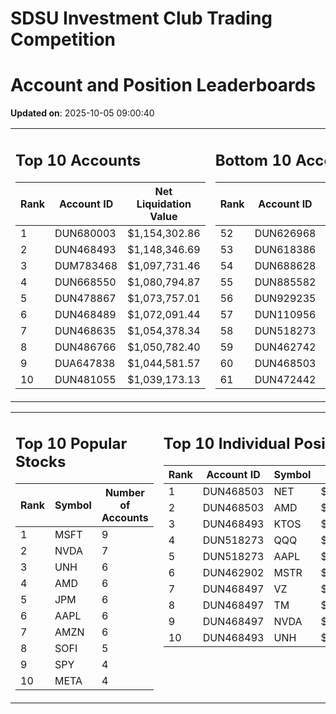 # SDSU Investment Club Trading Competition 
 # Account and Position Leaderboards

**Updated on**: 2025-10-05 09:00:40

<table><tr><td valign="top">

## Top 10 Accounts
| Rank | Account ID | Net Liquidation Value |
|------|------------|-----------------------|
| 1 | DUN680003 | $1,154,302.86 |
| 2 | DUN468493 | $1,148,346.69 |
| 3 | DUM783468 | $1,097,731.46 |
| 4 | DUN668550 | $1,080,794.87 |
| 5 | DUN478867 | $1,073,757.01 |
| 6 | DUN468489 | $1,072,091.44 |
| 7 | DUN468635 | $1,054,378.34 |
| 8 | DUN486766 | $1,050,782.40 |
| 9 | DUA647838 | $1,044,581.57 |
| 10 | DUN481055 | $1,039,173.13 |

</td><td valign="top">

## Bottom 10 Accounts
| Rank | Account ID | Net Liquidation Value |
|------|------------|-----------------------|
| 52 | DUN626968 | $1,002,322.47 |
| 53 | DUN618386 | $1,002,322.47 |
| 54 | DUN688628 | $1,002,217.14 |
| 55 | DUN885582 | $1,001,690.49 |
| 56 | DUN929235 | $1,001,381.38 |
| 57 | DUN110956 | $1,000,789.84 |
| 58 | DUN518273 | $994,335.45 |
| 59 | DUN462742 | $993,111.45 |
| 60 | DUN468503 | $957,824.18 |
| 61 | DUN472442 | $824,735.47 |

</td></tr></table>

<table><tr><td valign="top">

## Top 10 Popular Stocks
| Rank | Symbol | Number of Accounts |
|------|--------|--------------------|
| 1 | MSFT | 9 |
| 2 | NVDA | 7 |
| 3 | UNH | 6 |
| 4 | AMD | 6 |
| 5 | JPM | 6 |
| 6 | AAPL | 6 |
| 7 | AMZN | 6 |
| 8 | SOFI | 5 |
| 9 | SPY | 4 |
| 10 | META | 4 |

</td><td valign="top">

## Top 10 Individual Positions
| Rank | Account ID | Symbol | Cost | Total Value |
|------|------------|--------|-----------|-------------|
| 1 | DUN468503 | NET | $2,222,350.22 | $2,222,350.22 |
| 2 | DUN468503 | AMD | $484,965.07 | $484,965.07 |
| 3 | DUN468493 | KTOS | $375,025.68 | $375,025.68 |
| 4 | DUN518273 | QQQ | $301,122.51 | $301,122.51 |
| 5 | DUN518273 | AAPL | $256,444.20 | $256,444.20 |
| 6 | DUN462902 | MSTR | $219,777.14 | $219,777.14 |
| 7 | DUN468497 | VZ | $200,023.20 | $200,023.20 |
| 8 | DUN468497 | TM | $200,005.73 | $200,005.73 |
| 9 | DUN468497 | NVDA | $200,005.30 | $200,005.30 |
| 10 | DUN468493 | UNH | $200,003.43 | $200,003.43 |

</td></tr></table>
